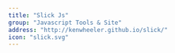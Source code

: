 ```yaml
---
title: "Slick Js"
group: "Javascript Tools & Site"
address: "http://kenwheeler.github.io/slick/"
icon: "slick.svg"
---
```


